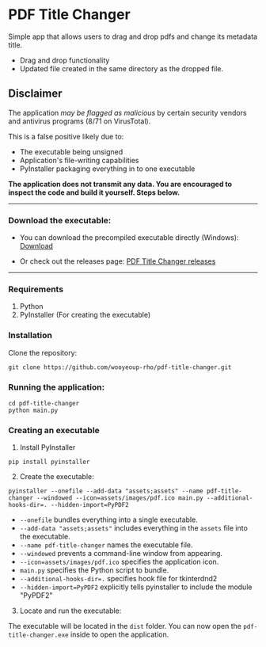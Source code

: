 # PDF Title Changer
Simple app that allows users to drag and drop pdfs and change its metadata title.

- Drag and drop functionality
- Updated file created in the same directory as the dropped file.

## Disclaimer
The application *may be flagged as malicious* by certain security vendors and antivirus programs (8/71 on VirusTotal).

This is a false positive likely due to:
- The executable being unsigned
- Application's file-writing capabilities
- PyInstaller packaging everything in to one executable

**The application does not transmit any data. You are encouraged to inspect the code and build it yourself. Steps below.**

---
### Download the executable:
- You can download the precompiled executable directly (Windows):
[Download](https://github.com/wooyeoup-rho/pdf-title-changer/releases/download/v1.0/pdf-title-changer.exe)

- Or check out the releases page:
[PDF Title Changer releases](https://github.com/wooyeoup-rho/pdf-title-changer/releases/tag/v1.0)

---
### Requirements
1. Python
2. PyInstaller (For creating the executable)

### Installation
Clone the repository:

```commandline
git clone https://github.com/wooyeoup-rho/pdf-title-changer.git
```

### Running the application:
```commandline
cd pdf-title-changer
python main.py
```

### Creating an executable
1. Install PyInstaller
```commandline
pip install pyinstaller
```
2. Create the executable:
```commandline
pyinstaller --onefile --add-data "assets;assets" --name pdf-title-changer --windowed --icon=assets/images/pdf.ico main.py --additional-hooks-dir=. --hidden-import=PyPDF2
```
- `--onefile` bundles everything into a single executable.
- `--add-data "assets;assets"` includes everything in the `assets` file into the executable.
- `--name pdf-title-changer` names the executable file.
- `--windowed` prevents a command-line window from appearing.
- `--icon=assets/images/pdf.ico` specifies the application icon.
- `main.py` specifies the Python script to bundle.
- `--additional-hooks-dir=.` specifies hook file for tkinterdnd2
- `--hidden-import=PyPDF2` explicitly tells pyinstaller to include the module "PyPDF2"

3. Locate and run the executable:

The executable will be located in the `dist` folder. You can now open the `pdf-title-changer.exe` inside to open the application.
